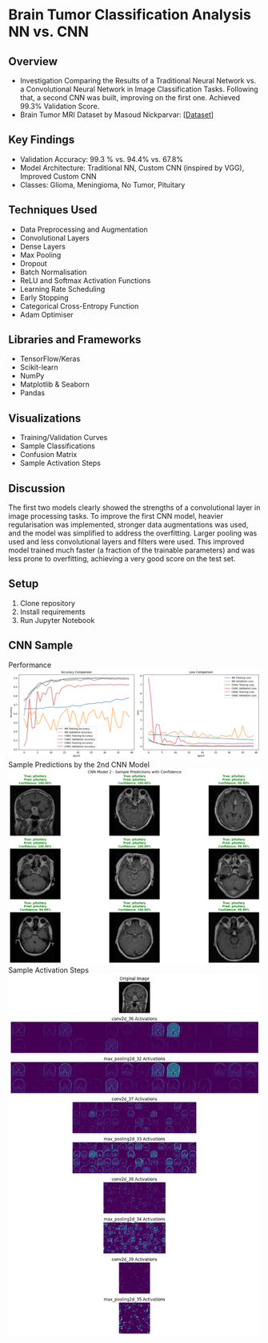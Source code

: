 # Brain Tumor Classification Analysis NN vs. CNN

## Overview
- Investigation Comparing the Results of a Traditional Neural Network vs. a Convolutional Neural Network in Image Classification Tasks. Following that, a second CNN was built, improving on the first one. Achieved 99.3% Validation Score.
- Brain Tumor MRI Dataset by Masoud Nickparvar: [[Dataset](https://www.kaggle.com/datasets/masoudnickparvar/brain-tumor-mri-dataset)]

## Key Findings
- Validation Accuracy: 99.3 % vs. 94.4% vs. 67.8%
- Model Architecture: Traditional NN, Custom CNN (inspired by VGG), Improved Custom CNN
- Classes: Glioma, Meningioma, No Tumor, Pituitary

## Techniques Used
- Data Preprocessing and Augmentation
- Convolutional Layers
- Dense Layers
- Max Pooling
- Dropout
- Batch Normalisation
- ReLU and Softmax Activation Functions
- Learning Rate Scheduling
- Early Stopping
- Categorical Cross-Entropy Function
- Adam Optimiser

## Libraries and Frameworks
- TensorFlow/Keras
- Scikit-learn
- NumPy
- Matplotlib & Seaborn
- Pandas

## Visualizations
- Training/Validation Curves
- Sample Classifications
- Confusion Matrix
- Sample Activation Steps

## Discussion
The first two models clearly showed the strengths of a convolutional layer in image processing tasks. To improve the first CNN model, heavier regularisation was implemented, stronger data augmentations was used, and the model was simplified to address the overfitting. Larger pooling was used and less convolutional layers and filters were used. This improved model trained much faster (a fraction of the trainable parameters) and was less prone to overfitting, achieving a very good score on the test set.

## Setup
1. Clone repository
2. Install requirements
3. Run Jupyter Notebook

## CNN Sample
Performance
![Accuracy and Loss per Epoch Graphs](performance.png)
Sample Predictions by the 2nd CNN Model
![Sample Predictions by the 2nd CNN Model](sample.png)
Sample Activation Steps
![Sample Activation Steps](activation.png)
